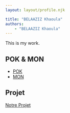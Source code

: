 ```yaml
---
layout: layout/profile.njk

title: "BELAAZIZ Khaoula"
authors:
    - "BELAAZIZ Khaoula"
---
```


This is my work.

## POK & MON

* [POK](./pok)
* [MON](./mon)

## Projet

[Notre Projet](../../../projets/20XX-20YY/notre-projet)
